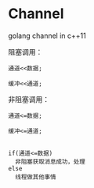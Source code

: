 # Channel
golang channel in c++11

阻塞调用：

    通道<<数据;

    缓冲<<通道;

非阻塞调用：

    通道<=数据;

    缓冲<=通道;


    if(通道<=数据)
      非阻塞获取消息成功，处理
    else
      线程做其他事情
